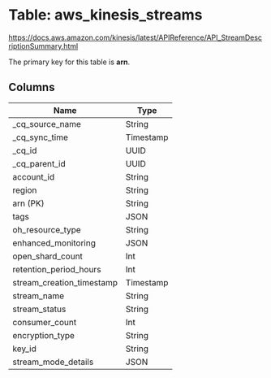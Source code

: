 # Table: aws_kinesis_streams

https://docs.aws.amazon.com/kinesis/latest/APIReference/API_StreamDescriptionSummary.html

The primary key for this table is **arn**.



## Columns
| Name          | Type          |
| ------------- | ------------- |
|_cq_source_name|String|
|_cq_sync_time|Timestamp|
|_cq_id|UUID|
|_cq_parent_id|UUID|
|account_id|String|
|region|String|
|arn (PK)|String|
|tags|JSON|
|oh_resource_type|String|
|enhanced_monitoring|JSON|
|open_shard_count|Int|
|retention_period_hours|Int|
|stream_creation_timestamp|Timestamp|
|stream_name|String|
|stream_status|String|
|consumer_count|Int|
|encryption_type|String|
|key_id|String|
|stream_mode_details|JSON|